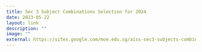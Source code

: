 ```yaml
---
title: Sec 3 Subject Combinations Selection for 2024
date: 2023-05-22
layout: link
description: ""
image: ""
external: https://sites.google.com/moe.edu.sg/aiss-sec3-subjects-combination
---
```

